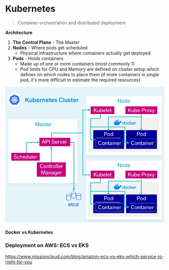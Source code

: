 # Kubernetes

> Container orchestration and distributed deployment



**Architecture**

1. **The Control Plane** - The Master
2. **Nodes** - Where pods get scheduled
   - Physical infrastructure where containers actually get deployed
3. **Pods** - Holds containers
   - Made up of one or more containers (most commonly 1)
   - Pod limits for CPU and Memory are defined on cluster setup which defines on which nodes to place them (if more containers in single pod, it's more difficult to estimate the required resources)



![kubernetes_cluster](img/kubernetes_cluster.png)



#### Docker vs Kubernetes





### Deployment on AWS: ECS vs EKS

https://www.missioncloud.com/blog/amazon-ecs-vs-eks-which-service-is-right-for-you




